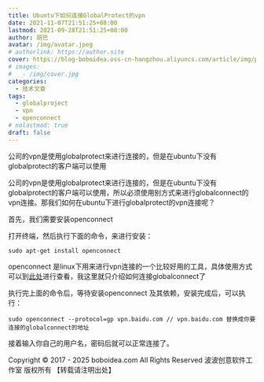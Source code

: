 ```yaml
---
title: Ubuntu下如何连接GlobalProtect的vpn
date: 2021-11-07T21:51:25+08:00
lastmod: 2021-09-28T21:51:25+08:00
author: 胡巴
avatar: /img/avatar.jpeg
# authorlink: https://author.site
cover: https://blog-boboidea.oss-cn-hangzhou.aliyuncs.com/article/img/posts/Ubuntu下如何连接GlobalProtect的vpn.jpg
# images:
#   - /img/cover.jpg
categories:
  - 技术文章
tags:
  - globalproject
  - vpn
  - openconnect
# nolastmod: true
draft: false
---
```


公司的vpn是使用globalprotect来进行连接的，但是在ubuntu下没有globalprotect的客户端可以使用

<!--more-->

公司的vpn是使用globalprotect来进行连接的，但是在ubuntu下没有globalprotect的客户端可以使用，所以必须使用别方式来进行globalconnect的vpn连接。那我们如何在ubuntu下进行globalprotect的vpn连接呢？

首先，我们需要安装openconnect

打开终端，然后执行下面的命令，来进行安装：

```
sudo apt-get install openconnect
```

openconnect 是linux下用来进行vpn连接的一个比较好用的工具，具体使用方式可以到[此处](http://www.infradead.org/openconnect/mail.html)进行查看，我这里就只介绍如何连接globalconnect了

执行完上面的命令后，等待安装openconnect 及其依赖，安装完成后，可以执行：

```
sudo openconnect --protocol=gp vpn.baidu.com // vpn.baidu.com 替换成你要连接的globalconnect的地址
```

接着输入你自己的用户名，密码后就可以正常连接了。

<!--declare-declare-->

Copyright &copy; 2017 - 2025 boboidea.com All Rights Reserved 波波创意软件工作室 版权所有 【转载请注明出处】
